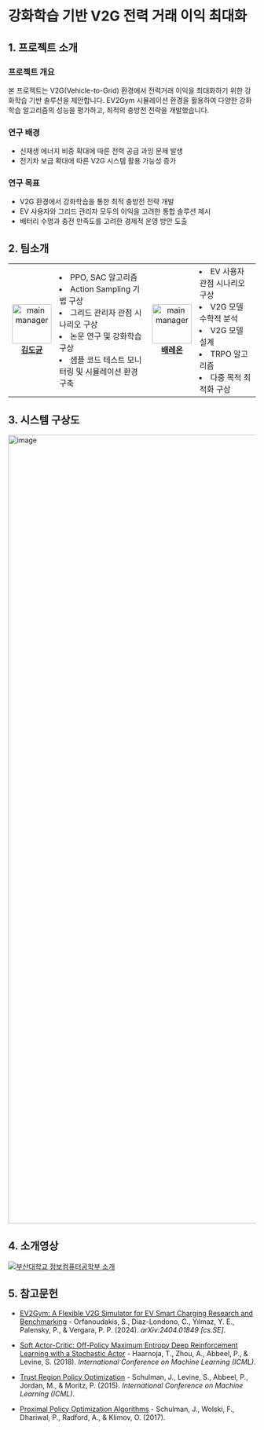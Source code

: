 # 강화학습 기반 V2G 전력 거래 이익 최대화

## 1. 프로젝트 소개

### 프로젝트 개요
본 프로젝트는 V2G(Vehicle-to-Grid) 환경에서 전력거래 이익을 최대화하기 위한 강화학습 기반 솔루션을 제안합니다. EV2Gym 시뮬레이션 환경을 활용하여 다양한 강화학습 알고리즘의 성능을 평가하고, 최적의 충방전 전략을 개발했습니다.

### 연구 배경

- 신재생 에너지 비중 확대에 따른 전력 공급 과잉 문제 발생
- 전기차 보급 확대에 따른 V2G 시스템 활용 가능성 증가

### 연구 목표

- V2G 환경에서 강화학습을 통한 최적 충방전 전략 개발
- EV 사용자와 그리드 관리자 모두의 이익을 고려한 통합 솔루션 제시
- 배터리 수명과 충전 만족도를 고려한 경제적 운영 방안 도출

## 2. 팀소개

<table>
  <tr>
    <td align="center">
      <a href="https://www.github.com/jasper200207">
        <img src="https://github.com/jasper200207.png" width="80" alt="main manager"/>
        <br/><b>김도균</b>
      </a>
    </td>
    <td>
      <li>PPO, SAC 알고리즘</li>
      <li>Action Sampling 기법 구상</li>
      <li>그리드 관리자 관점 시나리오 구상</li>
      <li>논문 연구 및 강화학습 구상</li>
      <li>샘플 코드 테스트 모니터링 및 시뮬레이션 환경 구축</li>
    </td>
    <td align="center">
      <a href="https://www.github.com/Leonheart0910">
        <img src="https://github.com/Leonheart0910.png" width="80" alt="main manager"/>
        <br/><b>배레온</b>
      </a>
    </td>
    <td>
      <li>EV 사용자 관점 시나리오 구상</li>
      <li>V2G 모델 수학적 분석</li>
      <li>V2G 모델 설계</li>
      <li>TRPO 알고리즘</li>
      <li>다중 목적 최적화 구상</li>
    </td>
  </tr>
</table>

## 3. 시스템 구상도

<img width="1606" alt="image" src="https://github.com/user-attachments/assets/e292cfcf-588d-4094-b573-95d63ba0032b">

## 4. 소개영상

<!-- 나중에 제출한 영상 유튜브로 바꾸기 -->
[![부산대학교 정보컴퓨터공학부 소개](http://img.youtube.com/vi/zh_gQ_lmLqE/0.jpg)](https://youtu.be/zh_gQ_lmLqE)

## 5. 참고문헌

- [EV2Gym: A Flexible V2G Simulator for EV Smart Charging Research and Benchmarking](https://doi.org/10.48550/arXiv.2404.01849) - Orfanoudakis, S., Diaz-Londono, C., Yılmaz, Y. E., Palensky, P., & Vergara, P. P. (2024). *arXiv:2404.01849 [cs.SE]*.

- [Soft Actor-Critic: Off-Policy Maximum Entropy Deep Reinforcement Learning with a Stochastic Actor](https://doi.org/10.48550/arXiv.1801.01290) - Haarnoja, T., Zhou, A., Abbeel, P., & Levine, S. (2018). *International Conference on Machine Learning (ICML)*.

- [Trust Region Policy Optimization](https://doi.org/10.48550/arXiv.1502.05477) - Schulman, J., Levine, S., Abbeel, P., Jordan, M., & Moritz, P. (2015). *International Conference on Machine Learning (ICML)*.

- [Proximal Policy Optimization Algorithms](https://doi.org/10.48550/arXiv.1707.06347) - Schulman, J., Wolski, F., Dhariwal, P., Radford, A., & Klimov, O. (2017).

